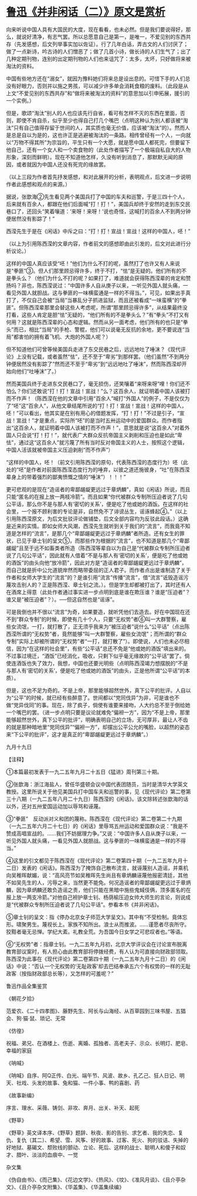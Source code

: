 # [鲁迅《并非闲话（二）》原文是赏析](https://www.vrrw.net/wx/7567.html)

向来听说中国人具有大国民的大度，现在看看，也未必然。但是我们要说得好，那么，就说好清净，有志气罢。所以总愿意自己是第一，是唯一，不爱见别的东西共存（先发感想，后文列举事实加以佐证）。行了几年白话，弄古文的人们讨厌了；做了一点新诗，吟古诗的人们憎恶了；做了几首小诗，做长诗的人们生气了；出了几种定期刊物，连别的出定期刊物的人们也来诅咒了：太多，太坏，只好做将来被淘汰的资料。

中国有些地方还在“溺女”，就因为豫料她们将来总是设出息的。可惜下手的人们总没有好眼力，否则并以施之男孩，可以减少许多单会消耗食粮的废料。（此段是从上文“不爱见别的东西共存”和“做将来被淘汰的资料”的意思加以引申拓展，援引的一个实例。）



但是，歌颂“淘汰”别人的人也应该先行自省，看可有怎样不灭的东西在里面，否则，即使不肯自杀，似乎至少也得自己打几个嘴巴（点明这种认为别人都该被“淘汰”只有自己值得存留于世间的人，其实质也毫无价值，应该被“淘汰”的）。然而人是总是自以为是的，这也许正是逃避被淘汰的一条路。相传曾经有一个人，一向就以“万物不得其所”为宗旨的，平生只有一个大愿，就是愿中国人都死完，但要留下他自己，还有一个女人和一个卖食物的（此处作者描写了一个极端自私自大的人物形象，深刻而鲜明）。现在不知道他怎样，久没有听到消息了，那默默无闻的原因，或者就因为中国人还没有死完的缘故罢。

（以上三段为作者首先抒发感想，和对此展开的分析，表明观点，后文进一步说明作者此感想和观点的来源。）

据说，张歆海②先生看见两个美国兵打了中国的车夫和巡警，于是三四十个人，后来就有百余人，都跟在他们后面喊“打！打！”，美国兵却终于安然的走到东交民巷口了，还回头“笑着嚷道：‘来呀！来呀！’说也奇怪，这喊打的百余人不到两分钟便居然没有影踪了！”

西滢先生于是在《闲话》中斥之曰：“打！打！宣战！宣战！这样的中国人，呸！”

（以上为引用陈西滢的文章内容，作者前文的感想即由此引发的，后文对此进行分析议论。）

这样的中国人真应该受“呸！”他们为什么不打的呢，虽然打了也许又有人来说是“拳匪”③。但人们那里顾忌得许多，终于不打，“怯”是无疑的。他们所有的不是拳头么？（他们为什么不打的呢？如果打了，难道就会获得陈西滢辈的肯定和赞扬吗？非也，陈西滢说过：“中国许多人自从庚子以来，一听见外国人就头痛，一看见外国人就胆战。这与拳匪的一味横蛮通是一样的不得当。”，可见，如果出手真打了，不仅自己会被“当局”当暴乱分子抓进监狱，而且还被看成“一味蛮横”的“拳匪”。但陈西滢辈那里会替这些人考虑呢，所谓“那里顾忌得许多”，从结果最终没打看，这些人肯定是胆“怯”无疑的，“他们所有的不是拳头么？”有“拳头”不打又有何用？这就是陈西滢辈的心态和逻辑。然而从另一面考虑，他们所有的也只是“拳头”而已，相比“当局”的手枪、警棍，他们可以说毫无反抗的余地，更不要说连“当局”都害怕的拥有着飞机、大炮的外国人呢？）

但不知道他们可曾等候美国兵走进了东交民巷之后，远远地吐了唾沫？《现代评论》上没有记载，或者虽然“怯”，还不至于“卑劣”到那样罢。（他们虽然“不到两分钟便居然没有影踪了”然而还不至于“卑劣”到“远远地吐了唾沫”，然而陈西滢却开始向他们“吐唾沫”了。）

然而美国兵终于走进东交民巷口了，毫无损伤，还笑嚷着“来呀来呀”哩！你们还不怕么？你们还敢说“打！打！宣战！宣战！”么？这百余人，就证明着中国人该被打而不作声！（陈西滢在他的文章中引用“百余人”喊打“外国人”的例子，不是仅仅为了“呸”这“百余人”，从他文章结尾所说的“打！打！宣战！宣战！这样的中国人，呸！”可以看出，他其实是在别有用心的借题发挥，“打！打！”不过是引子，“宣战！宣战！”才是重点，实际所“呸”的是当时五卅运动中的爱国群众。而作者指出“这百余人，就证明着中国人该被打而不作声！”，意思就是说“这百余人”对着外国人只会说“打！打！”，就代表广大群众反抗帝国主义剥削和压迫也是如此“卑怯”，通过这“这百余人”就污蔑了所有当时反对帝国主义的人士，按照这个逻辑，中国人活该就被帝国主义压迫剥削“而不作声”）

“这样的中国人，呸！（前文引用陈西滢的原句，代表陈西滢的态度行为）呸（此处的“呸”是作者对前面陈西滢态度行为的唾弃，以彼之道还施彼身，“吐”在陈西滢辈身上的带着强烈的鄙夷愤慨之情的“唾沫”）！！！”



更可悲观的是现在“造谣者的卑鄙龌龊更远过于章炳麟”，真如《闲话》所说，而且只能“匿名的在报上放一两枝冷箭”。而且如果“你代被群众专制所压迫者说了几句公平话，那么你不是与那人有‘密切的关系’，便是吃了他或她的酒饭。在这样的社会里，一个报不顾利害的专论是非，自然免不了诽谤丛生，谣诼蜂起④。”（以上引用陈西滢原文，为后文批驳评论做铺垫，后文全部内容均为反驳此段话。）这确是近来的实情。即如女师大风潮，西滢先生就听到关于我们的“流言”，而我竟不知道是怎样的“流言”，是那几个“卑鄙龌龊更远过于章炳麟”者所造。还有女生的罪状，已见于章士钊的呈文⑤，而那些作为根据的“流言”，也不知道是那几个“卑鄙龌龊”且至于远不如畜类者所造（陈西滢等辈自以为自己是“代被群众专制所压迫者说了几句公平话”，因此就有人借着“不是与那人有‘密切的关系’，便是吃了他或她的酒饭”的由头向他“放冷箭”，因此对方是“造谣者的卑鄙龌龊更远过于章炳麟”，而自己就是折中公允道貌岸然而略带委屈的正人君子。而作者点出是谁制造了关于作者和女师大学生的“流言”的？是谁引用“流言”传播“流言”，借“流言”诋毁造谣污蔑攻击别人的？正是陈西滢、章士钊之流。）。但是学生却都被打出了，其时还有人在酒席上得意（此处作者通过事实进一步点明到底是谁在欺压谁？谁是“压迫者”？谁又是“被压迫者”？）。──但这自然也是“谣诼”。

可是我倒也并不很以“流言”为奇，如果要造，就听凭他们去造去。好在中国现在还不到“群众专制”的时候，即使有几十个人，只要“无权势”者⑥叫一大群警察，雇些女流氓，一打，就打散了，正无须乎我来为“被压迫者”说什么“公平话”（点出陈西滢所谓的“无权势”者，竟然能够“叫一大群警察，雇些女流氓”；而所谓的“群众专制”实际上却被所谓的“无权势”者“一打，就打散了”）。即使说，人们也未必尽相信，因为“在这样的社会里”，有些“公平话”总还不免是“他或她的酒饭”填出来的。不过事过境迁，“酒饭”已经消化，吸收，只剩下似乎毫无缘故的“公平话”罢了。倘使连酒饭也失了效力，我想，中国也还要光明些（点明陈西滢竭力想摆脱的“不是与那人有‘密切的关系’，便是吃了他或她的酒饭”的由头，正是他所谓“公平话”的本质）。

但是，这也不足为奇的。不是上帝，那里能够超然世外，真下公平的批评。人自以为“公平”的时候，就已经有些醉意了。世间都以“党同伐异”为非，可是谁也不做“党异伐同”的事。现在，除了疯子，倘使有谁要来接吻，人大约总不至于倒给她一个嘴巴的罢。（进一步点明只要是议论就难免“偏袒一方”，因为“不是上帝，那里能够超然世外，真下公平的批评”，明确表明自己的立场，无可厚非，最让人不齿的就是那种暗地里“党同伐异”“偏袒一方”，却摆出公平公允的嘴脸，以超然的姿态来“下公平的批评”，这才是真正的“卑鄙龌龊更远过于章炳麟”。）

九月十九日





【注释】



①本篇最初发表于一九二五年九月二十五日《猛进》周刊第三十期。

②张歆海：浙江海盐人，曾任华盛顿会议中国代表团随员，当时是清华大学英文教授。这里所说关于他见美国兵打中国车夫和巡警的事，见《现代评论》第二卷第三十八期（一九二五年八月二十九日）陈西滢的《闲话》。该文除转述张歆海的话以外，还对五卅爱国运动加以辱骂和诬蔑。

③“拳匪”　反动派对义和团的蔑称。陈西滢在《现代评论》第二卷第二十九期（一九二五年六月二十七日）的《闲话》里辱骂五卅运动和爱国群众说：“我是不赞成高唱宣战的。……我们不妨据理力争。”又说：“中国许多人自从庚子以来，一听见外国人就头痛，一看见外国人就胆战。这与拳匪的一味横蛮通是一样的不得当。”

④这里的引文都见于陈西滢在《现代评论》第二卷第四十期（一九二五年九月十二日）发表的《闲话》。陈西滢为了掩饰自己散布流言，就诬蔑别人造谣，并乘机向吴稚晖献媚，说：“高风亮节如吴稚晖先生尚且有章炳麟诬蔑他报密清廷，其他不如吴先生的人，污辱之来，当然更不能免。何况造谣者的卑鄙龌龊更远过于章炳麟，因为章炳麟还敢负造谣之责，他们只能在黑暗中施些鬼蜮伎俩，顶多匿名的在报上放一两支冷箭。”对他自己袒护章士钊、杨荫榆压迫女帅大师生的言论，则说成是“代被群众专制所压迫者说了几句公平话”。参看本书《并非闲话》。

⑤章士钊的呈文：指《停办北京女子师范大学呈文》。其中有“不受检制。竟体忘形。啸聚男生。蔑视长上。家族不知所出。浪士从而推波。……谨愿者尽丧所守。狡黠者毫无忌惮。学纪大紊。礼教全荒。为吾国今日女学之可悲叹者也。”等语。

⑥“无权势”者：指章士钊。一九二五年九月初，北京大学评议会在讨论宣布脱离教育部议案时，有人担心由此教育部将停拨经费，有人认为可直接向财政部领取。陈西滢为此事在《现代评论》第二卷第四十期（一九二五年九月十二日）的《闲话》中说：“否认一个无权势的‘无耻政客’却去巴结奉承五六个有权势的一样的无耻政客（按指财政部总长等），又怎样的可羞呢？”

鲁迅作品全集鉴赏

《朝花夕拾》

范爱农、《二十四孝图》、藤野先生、阿长与山海经、从百草园到三味书屋、五猖会、狗·猫·鼠、琐记、无常

《仿徨》

祝福、弟兄、在酒楼上、伤逝、离婚、孤独者、高老夫子、示众、长明灯、肥皂、幸福的家庭

《呐喊》

《呐喊》自序、阿Q正传、白光、端午节、风波、故乡、孔乙己、狂人日记、明天、社戏、头发的故事、兔和猫、一件小事、鸭的喜剧、药

《故事新编》

序言、理水、采薇、铸剑、非攻、奔月、出关、补天、起死

《野草》

《野草》英文译本序、《野草》题辞、秋夜、影的告别、求乞者、我的失恋、复仇、复仇〔其二〕、希望、雪、风筝、好的故事、过客、死火、狗的驳诘、失掉的好地狱、墓碣文、颓败线的颤动、立论、死后、这样的战士、聪明人和傻子和奴才、腊叶、淡淡的血痕中、一觉

杂文集

《伪自由书》、《而己集》、《花边文学》、《热风》、《坟》、《准风月谈》、《且介亭杂文》、《且介亭杂文附集》、《华盖集》、《华盖集续编》

